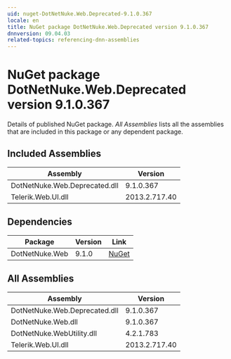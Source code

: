 ```yaml
---
uid: nuget-DotNetNuke.Web.Deprecated-9.1.0.367
locale: en
title: NuGet package DotNetNuke.Web.Deprecated version 9.1.0.367
dnnversion: 09.04.03
related-topics: referencing-dnn-assemblies
---
```


# NuGet package DotNetNuke.Web.Deprecated version 9.1.0.367
Details of published NuGet package.
*All Assemblies* lists all the assemblies that are included in this package or any dependent package.

## Included Assemblies

|Assembly|Version|
|---|---|
|DotNetNuke.Web.Deprecated.dll|9.1.0.367|
|Telerik.Web.UI.dll|2013.2.717.40|

## Dependencies

|Package|Version|Link|
|---|---|---|
|DotNetNuke.Web|9.1.0|[NuGet](https://www.nuget.org/packages/DotNetNuke.Web/9.1.0)|

## All Assemblies

|Assembly|Version|
|---|---|
|DotNetNuke.Web.Deprecated.dll|9.1.0.367|
|DotNetNuke.Web.dll|9.1.0.367|
|DotNetNuke.WebUtility.dll|4.2.1.783|
|Telerik.Web.UI.dll|2013.2.717.40|

